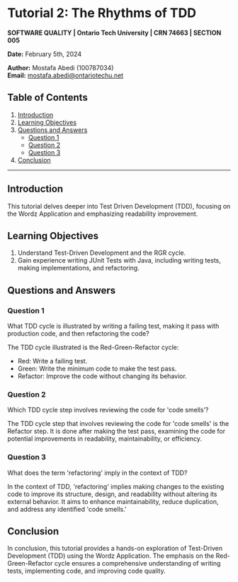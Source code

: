 # Tutorial 2: The Rhythms of TDD

**SOFTWARE QUALITY | Ontario Tech University | CRN 74663 | SECTION 005**

**Date:** February 5th, 2024

**Author:** Mostafa Abedi (100787034)  
**Email:** mostafa.abedi@ontariotechu.net

## Table of Contents
1. [Introduction](#introduction)
2. [Learning Objectives](#learning-objectives)
3. [Questions and Answers](#questions-and-answers)
   - [Question 1](#question-1)
   - [Question 2](#question-2)
   - [Question 3](#question-3)
4. [Conclusion](#conclusion)

---

## Introduction
This tutorial delves deeper into Test Driven Development (TDD), focusing on the Wordz Application and emphasizing readability improvement.

## Learning Objectives
1. Understand Test-Driven Development and the RGR cycle.
2. Gain experience writing JUnit Tests with Java, including writing tests, making implementations, and refactoring.


## Questions and Answers

### Question 1
What TDD cycle is illustrated by writing a failing test, making it pass with production code, and then refactoring the code?

The TDD cycle illustrated is the Red-Green-Refactor cycle:
- Red: Write a failing test.
- Green: Write the minimum code to make the test pass.
- Refactor: Improve the code without changing its behavior.

### Question 2
Which TDD cycle step involves reviewing the code for 'code smells’?

The TDD cycle step that involves reviewing the code for 'code smells' is the Refactor step. It is done after making the test pass, examining the code for potential improvements in readability, maintainability, or efficiency.

### Question 3
What does the term 'refactoring' imply in the context of TDD?

In the context of TDD, 'refactoring' implies making changes to the existing code to improve its structure, design, and readability without altering its external behavior. It aims to enhance maintainability, reduce duplication, and address any identified 'code smells.'


## Conclusion
In conclusion, this tutorial provides a hands-on exploration of Test-Driven Development (TDD) using the Wordz Application. The emphasis on the Red-Green-Refactor cycle ensures a comprehensive understanding of writing tests, implementing code, and improving code quality.

